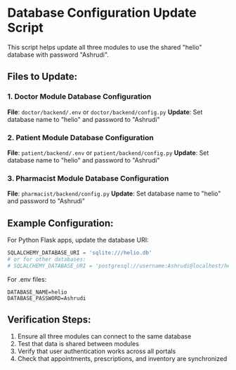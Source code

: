 # Database Configuration Update Script

This script helps update all three modules to use the shared "helio" database with password "Ashrudi".

## Files to Update:

### 1. Doctor Module Database Configuration
**File**: `doctor/backend/.env` or `doctor/backend/config.py`
**Update**: Set database name to "helio" and password to "Ashrudi"

### 2. Patient Module Database Configuration  
**File**: `patient/backend/.env` or `patient/backend/config.py`
**Update**: Set database name to "helio" and password to "Ashrudi"

### 3. Pharmacist Module Database Configuration
**File**: `pharmacist/backend/config.py`
**Update**: Set database name to "helio" and password to "Ashrudi"

## Example Configuration:

For Python Flask apps, update the database URI:
```python
SQLALCHEMY_DATABASE_URI = 'sqlite:///helio.db'
# or for other databases:
# SQLALCHEMY_DATABASE_URI = 'postgresql://username:Ashrudi@localhost/helio'
```

For .env files:
```
DATABASE_NAME=helio
DATABASE_PASSWORD=Ashrudi
```

## Verification Steps:
1. Ensure all three modules can connect to the same database
2. Test that data is shared between modules
3. Verify that user authentication works across all portals
4. Check that appointments, prescriptions, and inventory are synchronized